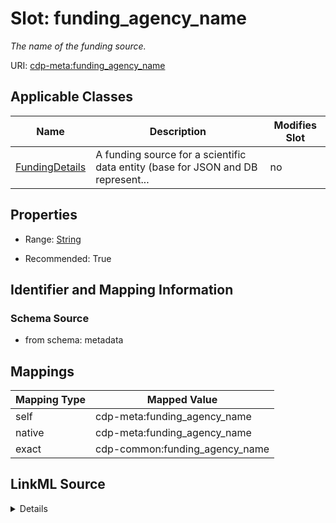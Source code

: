 

# Slot: funding_agency_name


_The name of the funding source._



URI: [cdp-meta:funding_agency_name](metadatafunding_agency_name)



<!-- no inheritance hierarchy -->





## Applicable Classes

| Name | Description | Modifies Slot |
| --- | --- | --- |
| [FundingDetails](FundingDetails.md) | A funding source for a scientific data entity (base for JSON and DB represent... |  no  |







## Properties

* Range: [String](String.md)

* Recommended: True





## Identifier and Mapping Information







### Schema Source


* from schema: metadata




## Mappings

| Mapping Type | Mapped Value |
| ---  | ---  |
| self | cdp-meta:funding_agency_name |
| native | cdp-meta:funding_agency_name |
| exact | cdp-common:funding_agency_name |




## LinkML Source

<details>
```yaml
name: funding_agency_name
description: The name of the funding source.
from_schema: metadata
exact_mappings:
- cdp-common:funding_agency_name
rank: 1000
alias: funding_agency_name
owner: FundingDetails
domain_of:
- FundingDetails
range: string
recommended: true
inlined: true
inlined_as_list: true

```
</details>
